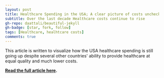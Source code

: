 ```yaml
---
layout: post
title: Healthcare Spending in the USA; A clear picture of costs unchecked
subtitle: Over the last decade Healthcare costs continue to rise
gh-repo: daattali/beautiful-jekyll
gh-badge: [star, fork, follow]
tags: [Healthcare, healhtcare costs]
comments: true
---
```


This article is written to visualize how the USA healthcare spending is still going up despite several other countries' ability to provide healthcare at equal quality and much lower costs. 

**[Read the full article here](https://medium.com/@michellibelly/healthcare-spending-in-the-us-a-clear-picture-of-costs-unchecked-bb6fd288eda).**

